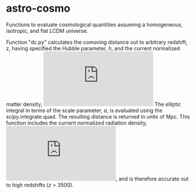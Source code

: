 # astro-cosmo
Functions to evaluate cosmological quantities assuming a homogeneous, isotropic, and flat LCDM universe. 

Function "dc.py" calculates the comoving distance out to arbitrary redshift, z, having specified the Hubble
parameter, *h*, and the current normalized matter density, ![equation](http://latex.codecogs.com/gif.latex?%5COmega_%7B0%2Cm%7D.)
The elliptic integral in terms of 
the scale parameter, *a*, is evaluated using the scipy.integrate.quad. The resulting distance is returned in 
units of Mpc. This function includes the current normalized radiation density, ![equation](http://latex.codecogs.com/gif.latex?%5COmega_%7B0%2Cr%7D.), and is therefore accurate out to high redshifts (*z* > 3500).
